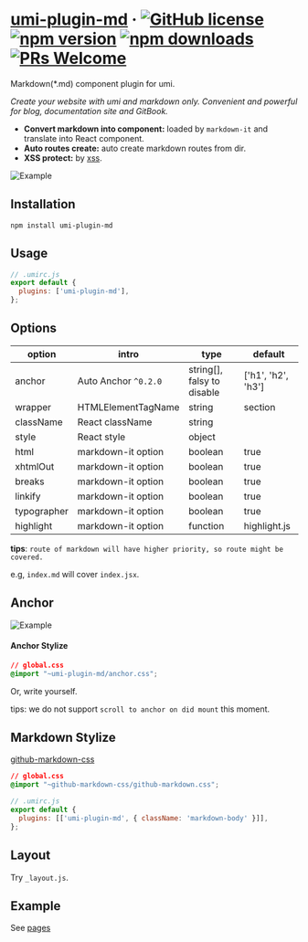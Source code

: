 # [umi-plugin-md](#) &middot; [![GitHub license](https://img.shields.io/badge/license-MIT-blue.svg)](https://github.com/chiaweilee/umi-plugin-md/blob/master/LICENSE) [![npm version](https://img.shields.io/npm/v/umi-plugin-md.svg?style=flat)](https://www.npmjs.com/package/umi-plugin-md) [![npm downloads](https://img.shields.io/npm/dm/umi-plugin-md.svg)](https://npmcharts.com/compare/umi-plugin-md?minimal=true) [![PRs Welcome](https://img.shields.io/badge/PRs-welcome-brightgreen.svg)](#)

Markdown(\*.md) component plugin for umi. 

*Create your website with umi and markdown only. Convenient and powerful for blog, documentation site and GitBook.*

* **Convert markdown into component:** loaded by `markdown-it` and translate into React component.
* **Auto routes create:** auto create markdown routes from dir.
* **XSS protect:** by [xss](https://www.npmjs.com/package/xss).

![Example](https://raw.githubusercontent.com/chiaweilee/umi-plugin-md/master/Screenshot%202019-07-08%20at%2021.15.41.png)

## Installation

```
npm install umi-plugin-md
```

## Usage

```js
// .umirc.js
export default {
  plugins: ['umi-plugin-md'],
};
```

## Options

option | intro | type |  default  
-|-|-|-
anchor | Auto Anchor `^0.2.0` | string[], falsy to disable | ['h1', 'h2', 'h3'] |
wrapper | HTMLElementTagName | string | section |
className | React className | string | |
style | React style | object | |
html | markdown-it option | boolean | true |
xhtmlOut | markdown-it option | boolean | true |
breaks | markdown-it option | boolean | true |
linkify | markdown-it option | boolean | true |
typographer | markdown-it option | boolean | true |
highlight | markdown-it option | function | highlight.js |

**tips**: `route of markdown will have higher priority, so route might be covered.`

e.g, `index.md` will cover `index.jsx`.

## Anchor

![Example](https://raw.githubusercontent.com/chiaweilee/umi-plugin-md/master/Screenshot%202019-07-16%20at%2022.56.20.png)

#### Anchor Stylize

```css
// global.css
@import "~umi-plugin-md/anchor.css";
```

Or, write yourself.

tips: we do not support `scroll to anchor on did mount` this moment.

## Markdown Stylize

[github-markdown-css](https://www.npmjs.com/package/github-markdown-css)

```css
// global.css
@import "~github-markdown-css/github-markdown.css";
```

```js
// .umirc.js
export default {
  plugins: [['umi-plugin-md', { className: 'markdown-body' }]],
};
```

## Layout

Try `_layout.js`.

## Example

See [pages](https://github.com/chiaweilee/umi-plugin-md/tree/master/src/pages)
